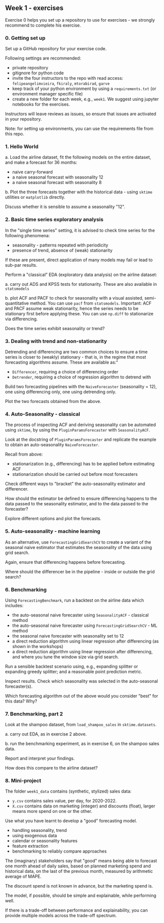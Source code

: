## Week 1 - exercises

Exercise 0 helps you set up a repository to use for exercises - we strongly recommend to complete his exercise.

### 0. Getting set up

Set up a GitHub repository for your exercise code.

Following settings are recommended:

* private repository
* gitignore for python code
* invite the four instructors to the repo with read access: `felipeangelimvieira`, `fkiraly`, `mtorabirad`, `garve`
* keep track of your python environment by using a `requirements.txt` (or environment manager specific file)
* create a new folder for each week, e.g., `week1`. We suggest using jupyter notebooks for the exercises.

Instructors will leave reviews as issues, so ensure that issues are activated in your repository.

Note: for setting up environments, you can use the requirements file from this repo.

### 1. Hello World

a. Load the airline dataset, fit the following models on the entire dataset, and make a forecast for 36 months:

* naive carry-forward
* a naive seasonal forecast with seasonality 12
* a naive seasonal forecast with seasonality 8

b. Plot the three forecasts together with the historical data - using `sktime` utilities or `matplotlib` directly.

Discuss whether it is sensible to assume a seasonality "12".


### 2. Basic time series exploratory analysis

In the "single time series" setting, it is advised to check time series for the following phenomena:

* seasonality - patterns repeated with periodicity
* presence of trend, absence of (weak) stationarity

If these are present, direct application of many models may fail or lead to sub-par results.

Perform a "classical" EDA (exploratory data analysis) on the airline dataset:

a. carry out ADS and KPSS tests for stationarity. These are also available in `statsmodels`

b. plot ACF and PACF to check for seasonality with a visual assisted, semi-quantitative method. You can use `pacf` from `statsmodels`. Important: ACF and PACF assume weak stationarity, hence the series needs to be stationary first before applying these. You can use `np.diff` to stationarize via differencing.


Does the time series exhibit seasonality or trend?


### 3. Dealing with trend and non-stationarity

Detrending and differencing are two common choices to ensure a time series is closer to (weakly) stationary - that is, in the regime that most forecasting algorithms assume. These are available as:"

* `Differencer`, requiring a choice of differencing order
* `Detrender`, requiring a choice of regression algorithm to detrend with

Build two forecasting pipelines with the `NaiveForecaster` (seasonality = 12), one using differencing only, one using detrending only.

Plot the two forecasts obtained from the above.


### 4. Auto-Seasonality - classical

The process of inspecting ACF and deriving seasonality can be automated using `sktime`,
by using the `PluginParamsForecaster` with `SeasonalityACF`.

Look at the docstring of `PluginParamsForecaster` and replicate the example to obtain
an auto-seasonality `NaiveForecaster`.

Recall from above:

* stationarization (e.g., differencing) has to be applied before estimating ACF
* stationarization should be carried out before most forecasters

Check different ways to "bracket" the auto-seasonality estimator and differencer.

How should the estimator be defined to ensure differencing happens to the data
passed to the seasonality estimator, and to the data passed to the forecaster?

Explore different options and plot the forecasts.


### 5. Auto-seasonality - machine learning

As an alternative, use `ForecastingGridSearchCV` to create a variant of the
seasonal naive estimator
that estimates the seasonality of the data using grid search.

Again, ensure that differencing happens before forecasting.

Where should the differencer be in the pipeline - inside or outside the grid search?


### 6. Benchmarking

Using `ForecastingBenchmark`, run a backtest on the airline data which includes:

* the auto-seasonal naive forecaster using `SeasonalityACF` - classical method
* the auto-seasonal naive forecaster using `ForecastingGridSearchCV` - ML method
* the seasonal naive forecaster with seasonality set to 12
* a direct reduction algorithm using linear regression after differencing (as shown in the workshops)
* a direct reduction algorithm using linear regression after differencing, and where you tune the window size via grid search.

Run a sensible backtest scenario using, e.g., expanding splitter or expanding greedy splitter; and a reasonable point prediction metric.

Inspect results. Check which seasonality was selected in the auto-seasonal forecaster(s).

Which forecasting algorithm out of the above would you consider "best" for this data? Why?


### 7. Benchmarking, part 2

Look at the shampoo dataset, from `load_shampoo_sales` in `sktime.datasets`.

a. carry out EDA, as in exercise 2 above.

b. run the benchmarking experiment, as in exercise 6, on the shampoo sales data.

Report and interpret your findings.

How does this compare to the airline dataset?


### 8. Mini-project

The folder `week1_data` contains (synthetic, stylized) sales data:

* `y.csv` contains sales value, per day, for 2020-2022.
* `X.csv` contains data on marketing (integer) and discounts (float), larger means more spend on one or the other.

Use what you have learnt to develop a "good" forecasting model.

* handling seasonality, trend
* using exogenous data
* calendar or seasonality features
* feature extraction
* benchmarking to reliably compare approaches

The (imaginary) stakeholders say that "good" means being able to forecast one month ahead of daily sales,
based on planned marketing spend and historical data, on the last of the previous month,
measured by arithmetic average of MAPE.

The discount spend is not known in advance, but the marketing spend is.

The model, if possible, should be simple and explainable, while performing well.

If there is a trade-off between performance and explainability, you can provide multiple models across the trade-off spectrum.
